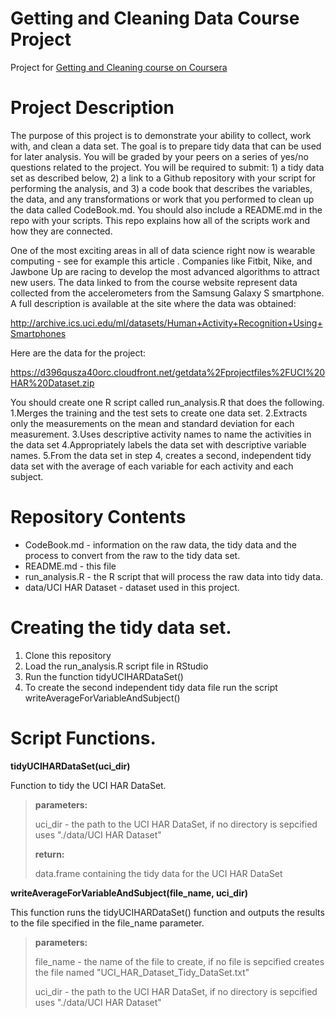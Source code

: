 # Getting and Cleaning Data Course Project
Project for <a href="https://www.coursera.org/learn/data-cleaning/peer/FIZtT/getting-and-cleaning-data-course-project">Getting and Cleaning course on Coursera</a>

Project Description
===================
The purpose of this project is to demonstrate your ability to collect, work with, and clean a data set. The goal is to prepare tidy data that can be used for later analysis. You will be graded by your peers on a series of yes/no questions related to the project. You will be required to submit: 1) a tidy data set as described below, 2) a link to a Github repository with your script for performing the analysis, and 3) a code book that describes the variables, the data, and any transformations or work that you performed to clean up the data called CodeBook.md. You should also include a README.md in the repo with your scripts. This repo explains how all of the scripts work and how they are connected.

One of the most exciting areas in all of data science right now is wearable computing - see for example this article . Companies like Fitbit, Nike, and Jawbone Up are racing to develop the most advanced algorithms to attract new users. The data linked to from the course website represent data collected from the accelerometers from the Samsung Galaxy S smartphone. A full description is available at the site where the data was obtained:

http://archive.ics.uci.edu/ml/datasets/Human+Activity+Recognition+Using+Smartphones 

Here are the data for the project:

https://d396qusza40orc.cloudfront.net/getdata%2Fprojectfiles%2FUCI%20HAR%20Dataset.zip 

You should create one R script called run_analysis.R that does the following. 
1.Merges the training and the test sets to create one data set.
2.Extracts only the measurements on the mean and standard deviation for each measurement. 
3.Uses descriptive activity names to name the activities in the data set
4.Appropriately labels the data set with descriptive variable names. 
5.From the data set in step 4, creates a second, independent tidy data set with the average of each variable for each activity and each subject.

Repository Contents
===================
* CodeBook.md - information on the raw data, the tidy data and the process to convert from the raw to the tidy data set.
* README.md - this file
* run_analysis.R - the R script that will process the raw data into tidy data.
* data/UCI HAR Dataset - dataset used in this project.

Creating the tidy data set.
===========================
1. Clone this repository
2. Load the run_analysis.R script file in RStudio
3. Run the function tidyUCIHARDataSet() 
4. To create the second independent tidy data file run the script writeAverageForVariableAndSubject()

Script Functions.
=================
<b>tidyUCIHARDataSet(uci_dir)</b>

Function to tidy the UCI HAR DataSet.<p>
> <b>parameters:</b><p>
> uci_dir - the path to the UCI HAR DataSet, if no directory is sepcified uses "./data/UCI HAR Dataset"
> <p><b>return:</b><p>
> data.frame containing the tidy data for the UCI HAR DataSet

<b>writeAverageForVariableAndSubject(file_name, uci_dir)</b><p>
This function runs the tidyUCIHARDataSet() function and outputs the results to the file specified in the file_name parameter.<p>
> <b>parameters:</b><p>
> file_name - the name of the file to create, if no file is sepcified creates the file named "UCI_HAR_Dataset_Tidy_DataSet.txt"<p>
> uci_dir - the path to the UCI HAR DataSet, if no directory is sepcified uses "./data/UCI HAR Dataset"

